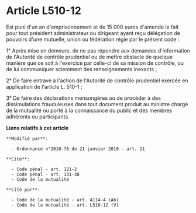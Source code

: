 # Article L510-12

Est puni d'un an d'emprisonnement et de 15 000 euros d'amende le fait pour tout président administrateur ou dirigeant ayant
reçu délégation de pouvoirs d'une mutuelle, union ou fédération régie par le présent code : 

1° Après mise en demeure, de ne pas répondre aux demandes d'information de l'Autorité de contrôle prudentiel ou de mettre
obstacle de quelque manière que ce soit à l'exercice par celle-ci de sa mission de contrôle, ou de lui communiquer sciemment
des renseignements inexacts ; 

2° De faire entrave à l'action de l'Autorité de contrôle prudentiel exercée en application de l'article L. 510-1 ; 

3° De faire des déclarations mensongères ou de procéder à des dissimulations frauduleuses dans tout document produit au
ministre chargé de la mutualité ou porté à la connaissance du public et des membres adhérents ou participants.

**Liens relatifs à cet article**

	**Modifié par**:

	  - Ordonnance n°2010-76 du 21 janvier 2010 - art. 11

	**Cite**:

	  - Code pénal - art. 121-2
	  - Code pénal - art. 131-38
	  - Code de la mutualité

	**Cité par**:

	  - Code de la mutualité - art. A114-4 (Ab)
	  - Code de la mutualité - art. L510-12 (V)
